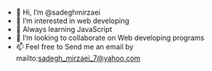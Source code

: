 - 👋 Hi, I’m @sadeghmirzaei
- 👀 I’m interested in web developing
- 🌱 Always learning JavaScript
- 💞️ I’m looking to collaborate on Web developing programs
- 📫 Feel free to Send me an email by mailto:sadegh_mirzaei_7@yahoo.com

<!---
sadeghmirzaei/sadeghmirzaei is a ✨ special ✨ repository because its `README.md` (this file) appears on your GitHub profile.
You can click the Preview link to take a look at your changes.
--->
